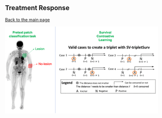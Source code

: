 ## Treatment Response

[Back to the main page](https://dcml-cn.github.io/)

<img src="../images/deepsurv.png"/>
